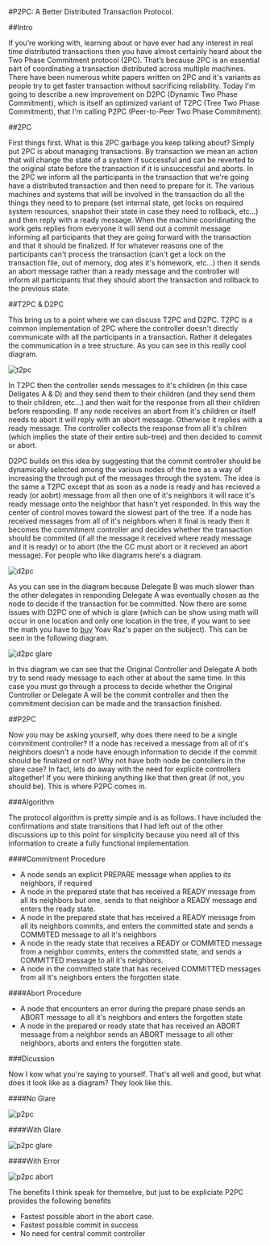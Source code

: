 #P2PC: A Better Distributed Transaction Protocol.

##Intro

If you’re working with, learning about or have ever had any interest in real
time distributed transactions then you have almost certainly heard about the
Two Phase Commitment protocol (2PC). That’s because 2PC is an essential part
of coordinating a transaction distributed across multiple machines. There have
been numerous white papers written on 2PC and it's variants as people try to
get faster transaction without sacrificing reliability. Today I'm going to
describe a new improvement on D2PC (Dynamic Two Phase Commitment), which is
itself an optimized variant of T2PC (Tree Two Phase Commitment), that I'm 
calling P2PC (Peer-to-Peer Two Phase Commitment).
 
##2PC

First things first. What is this 2PC garbage you keep talking about? Simply put
2PC is about managing transactions. By transaction we mean an action that will
change the state of a system if successful and can be reverted to the original
state before the transaction if it is unsuccessful and aborts. In the 2PC we
inform all the participants in the transaction that we're going have a
distributed transaction and then need to prepare for it. The various machines
and systems that will be involved in the transaction do all the things they
need to to prepare (set internal state, get locks on required system resources,
snapshot their state in case they need to rollback, etc...) and then reply with
a ready message. When the machine cooridinating the work gets replies from
everyone it will send out a commit message informing all participants that they
are going forward with the transaction and that it should be finalized. If for
whatever reasons one of the participants can't process the transaction (can't
get a lock on the transaction file, out of memory, dog ates it's homework,
etc...) then it sends an abort message rather than a ready message and the
controller will inform all participants that they should abort the transaction
and rollback to the previous state.

##T2PC & D2PC

This bring us to a point where we can discuss T2PC and D2PC. T2PC is a common
implementation of 2PC where the controller doesn't directly communicate with
all the participants in a transaction. Rather it delegates the communication in
a tree structure. As you can see in this really cool diagram.

![t2pc](/p2pc/imgs/t2pc.png)

In T2PC then the controller sends messages to it's children (in this case
Deligates A & D) and they send them to their children (and they send them to
their children, etc...) and then wait for the response from all their children
before responding. If any node receives an abort from it's children or itself
needs to abort it will reply with an abort message. Otherwise it replies with
a ready message. The controller collects the response from all it's chilren
(which implies the state of their entire sub-tree) and then decided to commit
or abort.

D2PC builds on this idea by suggesting that the commit controller should be
dynamically selected among the various nodes of the tree as a way of increasing
the through put of the messages through the system. The idea is the same a T2PC
except that as soon as a node is ready and has recieved a ready (or aobrt) 
message from all then one of it's neighbors it will race it's ready message 
onto the neighbor that hasn't yet responded. In this way the center of control
moves toward the slowest part of the tree. If a node has received messages from
all of it's neighbors when it final is ready then it becomes the commitment
controller and decides whether the transaction should be commited (if all the
message it received where ready message and it is ready) or to abort (the the
CC must abort or it recieved an abort message). For people who like diagrams
here's a diagram. 

![d2pc](/p2pc/imgs/d2pc.png)

As you can see in the diagram because Delegate B was much slower than the other
delegates in responding Delegate A was eventually chosen as the node to decide
if the transaction for be committed. Now there are some issues with D2PC one of
which is glare (which can be show using math will occur in one location and
only one location in the tree, if you want to see the math you have to 
[buy](http://link.springer.com/chapter/10.1007/3-540-58907-4_14) Yoav Raz's
paper on the subject). This can be seen in the following diagram.

![d2pc glare](/p2pc/imgs/d2pc_glare.png)

In this diagram we can see that the Original Controller and Delegate A both try
to send ready message to each other at about the same time. In this case you
must go through a process to decide whether the Original Controller or Delegate
A will be the commit controller and then the commitment decision can be made
and the transaction finished.

##P2PC

Now you may be asking yourself, why does there need to be a single commitment
controller? If a node has received a message from all of it's neighbors doesn't
a node have enough information to decide if the commit should be finalized or
not? Why not have both node be contollers in the glare case? In fact, lets do
away with the need for explicite controllers altogether! If you were thinking
anything like that then great (if not, you should be). This is where P2PC comes
in.


###Algorithm

The protocol algorithm is pretty simple and is as follows. I have included the
confirmations and state transitions that I had left out of the other
discussions up to this point for simplicity because you need all of this
information to create a fully functional implementation.

####Commitment Procedure
* A node sends an explicit PREPARE message when applies to its neighbors, if required
* A node in the prepared state that has received a READY message from all its neighbors but one, sends to that neighbor a READY message and enters the ready state.
* A node in the prepared state that has received a READY message from all its neighbors commits, and enters the committed state and sends a COMMITED message to all it's neighbors
* A node in the ready state that receives a READY or COMMITED message from a neighbor commits, enters the committed state, and sends a COMMITTED message to all it's neighbors.
* A node in the committed state that has received COMMITTED messages from all it's neighbors enters the forgotten state.

####Abort Procedure
* A node that encounters an error during the prepare phase sends an ABORT message to all it's neighbors and enters the forgotten state
* A node in the prepared or ready state that has received an ABORT message from a neighbor sends an ABORT message to all other neighbors, aborts and enters the forgotten state.

###Dicussion

Now I kow what you're saying to yourself. That's all well and good, but what does
it look like as a diagram? They look like this.

####No Glare

![p2pc](/p2pc/imgs/p2pc.png)

####With Glare

![p2pc glare](/p2pc/imgs/p2pc_glare.png)

####With Error

![p2pc abort](/p2pc/imgs/p2pc_abort.png)

The benefits I think speak for themselve, but just to be expliciate P2PC
provides the following benefits

* Fastest possible abort in the abort case.
* Fastest possible commit in success
* No need for central commit controller
